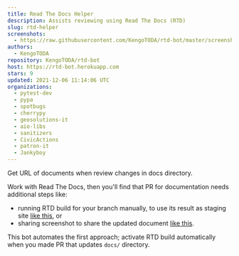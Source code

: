 ```yaml
---
title: Read The Docs Helper
description: Assists reviewing using Read The Docs (RTD)
slug: rtd-helper
screenshots:
  - https://raw.githubusercontent.com/KengoTODA/rtd-bot/master/screenshot.png
authors:
  - KengoTODA
repository: KengoTODA/rtd-bot
host: https://rtd-bot.herokuapp.com
stars: 9
updated: 2021-12-06 11:14:06 UTC
organizations:
  - pytest-dev
  - pypa
  - spotbugs
  - cherrypy
  - geosolutions-it
  - aio-libs
  - sanitizers
  - CivicActions
  - patron-it
  - Jankyboy
---
```


Get URL of documents when review changes in docs directory.

Work with Read The Docs, then you'll find that PR for documentation needs additional steps like:

* running RTD build for your branch manually, to use its result as staging site [like this](https://github.com/spotbugs/spotbugs/pull/697#issue-201455071), or
* sharing screenshot to share the updated document [like this](https://github.com/spotbugs/spotbugs/pull/718#issue-205904835).

This bot automates the first approach; activate RTD build automatically when you made PR that updates `docs/` directory.
